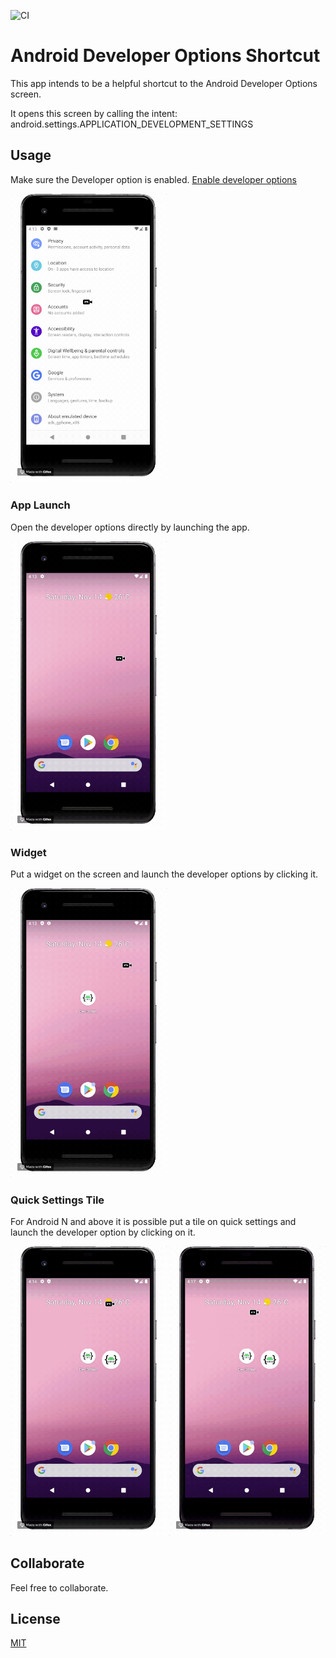 ![CI](https://github.com/helton-isac/AndroidDevOptionsShortCut/workflows/CI/badge.svg)

# Android Developer Options Shortcut

This app intends to be a helpful shortcut to the Android Developer Options screen.

It opens this screen by calling the intent: android.settings.APPLICATION_DEVELOPMENT_SETTINGS

## Usage

Make sure the Developer option is enabled. [Enable developer options](https://developer.android.com/studio/debug/dev-options)

<img src="./demo/01_EnableDevOptions.gif" width="250">

### App Launch
Open the developer options directly by launching the app.

<img src="./demo/02_AppToOpen.gif" width="250">

### Widget

Put a widget on the screen and launch the developer options by clicking it.

<img src="./demo/03_WidgetToOpen.gif" width="250">

### Quick Settings Tile

For Android N and above it is possible put a tile on quick settings and launch the developer option by clicking on it.

<img src="./demo/04_AddTile.gif" width="250">  <img src="./demo/05_TileToOpen.gif" width="250">

## Collaborate

Feel free to collaborate.

## License
[MIT](LICENSE.txt)
